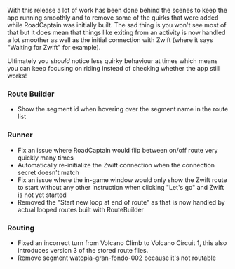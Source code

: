 
With this release a lot of work has been done behind the scenes to keep the app running smoothly and to remove some of the quirks that were added while RoadCaptain was initially built. The sad thing is you won't see most of that but it does mean that things like exiting from an activity is now handled a lot smoother as well as the initial connection with Zwift (where it says "Waiting for Zwift" for example).

Ultimately you _should_ notice less quirky behaviour at times which means you can keep focusing on riding instead of checking whether the app still works!

### Route Builder

- Show the segment id when hovering over the segment name in the route list

### Runner

- Fix an issue where RoadCaptain would flip between on/off route very quickly many times
- Automatically re-initialize the Zwift connection when the connection secret doesn't match
- Fix an issue where the in-game window would only show the Zwift route to start without any other instruction when clicking "Let's go" and Zwift is not yet started
- Removed the "Start new loop at end of route" as that is now handled by actual looped routes built with RouteBuilder

### Routing

- Fixed an incorrect turn from Volcano Climb to Volcano Circuit 1, this also introduces version 3 of the stored route files.
- Remove segment watopia-gran-fondo-002 because it's not routable

